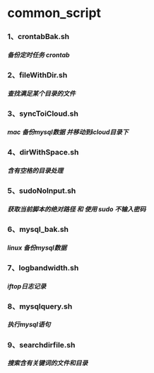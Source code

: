 # common_script
### 1、crontabBak.sh
##### 备份定时任务 crontab
### 2、fileWithDir.sh
##### 查找满足某个目录的文件
### 3、syncToiCloud.sh
##### mac  备份mysql数据 并移动到icloud目录下
### 4、dirWithSpace.sh
##### 含有空格的目录处理
### 5、sudoNoInput.sh
##### 获取当前脚本的绝对路径 和 使用 sudo 不输入密码
### 6、mysql_bak.sh
##### linux 备份mysql数据
### 7、logbandwidth.sh
##### iftop日志记录
### 8、mysqlquery.sh
##### 执行mysql语句
### 9、searchdirfile.sh
##### 搜索含有关键词的文件和目录


